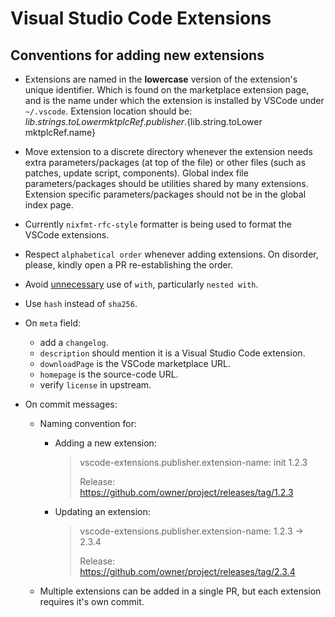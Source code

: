 # Visual Studio Code Extensions

## Conventions for adding new extensions

* Extensions are named in the **lowercase** version of the extension's unique identifier. Which is found on the marketplace extension page, and is the name under which the extension is installed by VSCode under `~/.vscode`.
  Extension location should be: ${lib.strings.toLower mktplcRef.publisher}.${lib.string.toLower mktplcRef.name}

* Move extension to a discrete directory whenever the extension needs extra parameters/packages (at top of the file) or other files (such as patches, update script, components). Global index file parameters/packages should be utilities shared by many extensions. Extension specific parameters/packages should not be in the global index page.

* Currently `nixfmt-rfc-style` formatter is being used to format the VSCode extensions.

* Respect `alphabetical order` whenever adding extensions. On disorder, please, kindly open a PR re-establishing the order.

* Avoid [unnecessary](https://nix.dev/guides/best-practices.html#with-scopes) use of `with`, particularly `nested with`.

* Use `hash` instead of `sha256`.

* On `meta` field:
  - add a `changelog`.
  - `description` should mention it is a Visual Studio Code extension.
  - `downloadPage` is the VSCode marketplace URL.
  - `homepage` is the source-code URL.
  - verify `license` in upstream.

* On commit messages:
  - Naming convention for:
    - Adding a new extension:

      > vscode-extensions.publisher.extension-name: init 1.2.3
      >
      > Release: https://github.com/owner/project/releases/tag/1.2.3
    - Updating an extension:

      > vscode-extensions.publisher.extension-name: 1.2.3 -> 2.3.4
      >
      > Release: https://github.com/owner/project/releases/tag/2.3.4
  - Multiple extensions can be added in a single PR, but each extension requires it's own commit.
